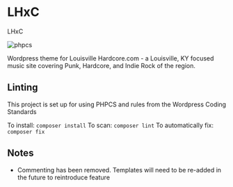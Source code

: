 # LHxC
LHxC

![phpcs](https://github.com/github/typocracy/actions/workflows/main.yml/badge.svg)

Wordpress theme for Louisville Hardcore.com - a Louisville, KY focused music site covering Punk, Hardcore, and Indie Rock of the region.

## Linting

This project is set up for using PHPCS and rules from the Wordpress Coding Standards

To install: `composer install`
To scan: `composer lint`
To automatically fix: `composer fix`

## Notes
* Commenting has been removed. Templates will need to be re-added in the future to reintroduce feature
